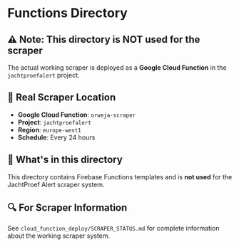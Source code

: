 # Functions Directory

## ⚠️ Note: This directory is NOT used for the scraper

The actual working scraper is deployed as a **Google Cloud Function** in the `jachtproefalert` project.

## 📍 Real Scraper Location

- **Google Cloud Function**: `orweja-scraper`
- **Project**: `jachtproefalert`
- **Region**: `europe-west1`
- **Schedule**: Every 24 hours

## 📁 What's in this directory

This directory contains Firebase Functions templates and is **not used** for the JachtProef Alert scraper system.

## 🔍 For Scraper Information

See `cloud_function_deploy/SCRAPER_STATUS.md` for complete information about the working scraper system. 